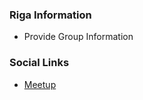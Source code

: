 ### Riga Information
* Provide Group Information

### Social Links
* [Meetup](https://www.meetup.com/owasp-riga/)


